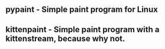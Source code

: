 ## pypaint - Simple paint program for Linux

## kittenpaint - Simple paint program with a kittenstream, because why not.
